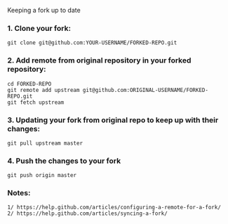Keeping a fork up to date

### 1. Clone your fork:
    git clone git@github.com:YOUR-USERNAME/FORKED-REPO.git

### 2. Add remote from original repository in your forked repository: 
    cd FORKED-REPO
    git remote add upstream git@github.com:ORIGINAL-USERNAME/FORKED-REPO.git
    git fetch upstream

### 3. Updating your fork from original repo to keep up with their changes:
    git pull upstream master

### 4. Push the changes to your fork
    git push origin master

### Notes:
    1/ https://help.github.com/articles/configuring-a-remote-for-a-fork/
    2/ https://help.github.com/articles/syncing-a-fork/
